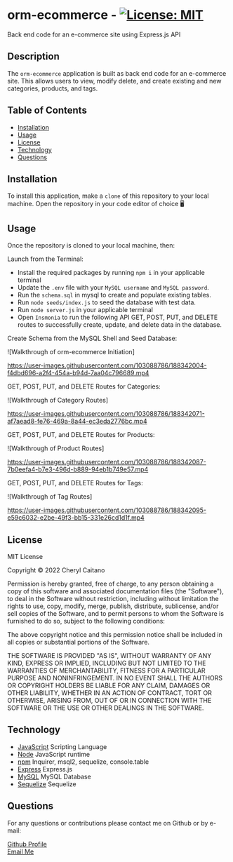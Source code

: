 # orm-ecommerce - [![License: MIT](https://img.shields.io/badge/License-MIT-yellow.svg)](https://opensource.org/licenses/MIT)
Back end code for an e-commerce site using Express.js API
## **Description**
The `orm-ecommerce` application is built as back end code for an e-commerce site. This allows users to view, modify delete, and create existing and new categories, products, and tags.

## **Table of Contents**

- [Installation](#installation)
- [Usage](#usage)
- [License](#license)
- [Technology](#technology)
- [Questions](#questions)

## **Installation**

To install this application, make a `clone` of this repository to your local machine. Open the repository in your code editor of choice 🖥️ 

## **Usage**

Once the repository is cloned to your local machine, then:

Launch from the Terminal:
- Install the required packages by running `npm i` in your applicable terminal
- Update the `.env` file with your `MySQL username` and `MySQL password`.
- Run the `schema.sql` in mysql to create and populate existing tables.
- Run `node seeds/index.js` to seed the database with test data.
- Run `node server.js` in your applicable terminal
- Open `Insmonia` to run the following API GET, POST, PUT, and DELETE routes to successfully create, update, and delete data in the database.

Create Schema from the MySQL Shell and Seed Database:

![Walkthrough of orm-ecommerce Initiation]

https://user-images.githubusercontent.com/103088786/188342004-f4dbd696-a2f4-454a-b94d-7aa04c796689.mp4

GET, POST, PUT, and DELETE Routes for Categories:

![Walkthrough of Category Routes]

https://user-images.githubusercontent.com/103088786/188342071-af7aead8-fe76-469a-8a44-ec3eda2776bc.mp4



GET, POST, PUT, and DELETE Routes for Products:

![Walkthrough of Product Routes]

https://user-images.githubusercontent.com/103088786/188342087-7b0eefa4-b7e3-496d-b889-94eb1b749e57.mp4



GET, POST, PUT, and DELETE Routes for Tags:

![Walkthrough of Tag Routes]

https://user-images.githubusercontent.com/103088786/188342095-e59c6032-e2be-49f3-bb15-331e26cd1d1f.mp4



## **License**

<p>
MIT License

Copyright &copy; 2022 Cheryl Caitano

Permission is hereby granted, free of charge, to any person obtaining a copy
of this software and associated documentation files (the "Software"), to deal
in the Software without restriction, including without limitation the rights
to use, copy, modify, merge, publish, distribute, sublicense, and/or sell
copies of the Software, and to permit persons to whom the Software is
furnished to do so, subject to the following conditions:

The above copyright notice and this permission notice shall be included in all
copies or substantial portions of the Software.

THE SOFTWARE IS PROVIDED "AS IS", WITHOUT WARRANTY OF ANY KIND, EXPRESS OR
IMPLIED, INCLUDING BUT NOT LIMITED TO THE WARRANTIES OF MERCHANTABILITY,
FITNESS FOR A PARTICULAR PURPOSE AND NONINFRINGEMENT. IN NO EVENT SHALL THE
AUTHORS OR COPYRIGHT HOLDERS BE LIABLE FOR ANY CLAIM, DAMAGES OR OTHER
LIABILITY, WHETHER IN AN ACTION OF CONTRACT, TORT OR OTHERWISE, ARISING FROM,
OUT OF OR IN CONNECTION WITH THE SOFTWARE OR THE USE OR OTHER DEALINGS IN THE
SOFTWARE.

</p>

## **Technology**

- [JavaScript](https://www.javascript.com/) Scripting Language
- [Node](https://nodejs.org/en/) JavaScript runtime
- [npm](https://www.npmjs.com/) Inquirer, msql2, sequelize, console.table
- [Express]() Express.js
- [MySQL](https://dev.mysql.com/doc/) MySQL Database
- [Sequelize](https://www.npmjs.com/package/sequelize) Sequelize
## **Questions**

For any questions or contributions please contact me on Github or by e-mail:

[Github Profile](https://www.github.com/ccaitano)  
[Email Me](mailto:cheryl.caitano@gmail.com)
